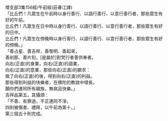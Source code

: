 增支部3集156經/午前經(莊春江譯)  
「比丘們！凡眾生在午前時以身行善行、以語行善行、以意行善行者，那些眾生有好的午前。  
比丘們！凡眾生在日中時以身行善行、以語行善行、以意行善行者，那些眾生有好的日中。  
比丘們！凡眾生在傍晚時以身行善行、以語行善行、以意行善行者，那些眾生有好的傍晚。」  
「善占星、善吉祥，善黎明、善起來，  
善剎那、善片刻，[是屬於]對梵行者善供奉者。  
向右(正直)的身業，向右(正直)的語業，  
向右(正直)的意業，那些向右(正直)的願求：  
做了向右(正直)的後，得到向右(正直)的利益。  
那些得到利益的快樂者，在佛陀的教說中增長，  
願你們連同所有親族，無病且快樂。」  
吉祥品第五，其攝頌：  
「不善、有罪過，不正連同不淨，  
四則被傷害、禮拜，以午前為第十。」  
第三個五十則完成。  
  
  
